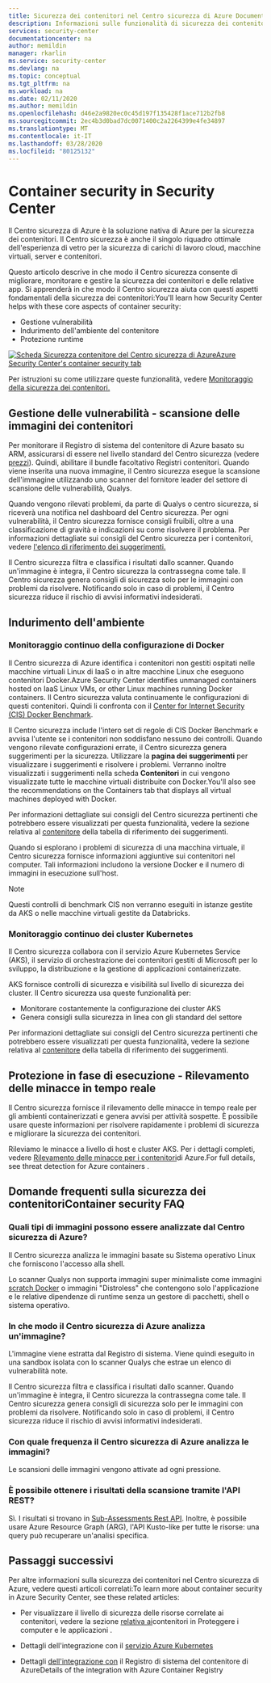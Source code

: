 ```yaml
---
title: Sicurezza dei contenitori nel Centro sicurezza di Azure Documenti Microsoft
description: Informazioni sulle funzionalità di sicurezza dei contenitori del Centro sicurezza di Azure.Learn about Azure Security Center's container security features.
services: security-center
documentationcenter: na
author: memildin
manager: rkarlin
ms.service: security-center
ms.devlang: na
ms.topic: conceptual
ms.tgt_pltfrm: na
ms.workload: na
ms.date: 02/11/2020
ms.author: memildin
ms.openlocfilehash: d46e2a9820ec0c45d197f135428f1ace712b2fb8
ms.sourcegitcommit: 2ec4b3d0bad7dc0071400c2a2264399e4fe34897
ms.translationtype: MT
ms.contentlocale: it-IT
ms.lasthandoff: 03/28/2020
ms.locfileid: "80125132"
---
```

# <a name="container-security-in-security-center"></a>Container security in Security Center

Il Centro sicurezza di Azure è la soluzione nativa di Azure per la sicurezza dei contenitori. Il Centro sicurezza è anche il singolo riquadro ottimale dell'esperienza di vetro per la sicurezza di carichi di lavoro cloud, macchine virtuali, server e contenitori.

Questo articolo descrive in che modo il Centro sicurezza consente di migliorare, monitorare e gestire la sicurezza dei contenitori e delle relative app. Si apprenderà in che modo il Centro sicurezza aiuta con questi aspetti fondamentali della sicurezza dei contenitori:You'll learn how Security Center helps with these core aspects of container security:

* Gestione vulnerabilità
* Indurimento dell'ambiente del contenitore
* Protezione runtime

[![Scheda Sicurezza contenitore del Centro sicurezza di AzureAzure Security Center's container security tab](media/container-security/container-security-tab.png)](media/container-security/container-security-tab.png#lightbox)

Per istruzioni su come utilizzare queste funzionalità, vedere [Monitoraggio della sicurezza dei contenitori.](monitor-container-security.md)

## <a name="vulnerability-management---scanning-container-images"></a>Gestione delle vulnerabilità - scansione delle immagini dei contenitori
Per monitorare il Registro di sistema del contenitore di Azure basato su ARM, assicurarsi di essere nel livello standard del Centro sicurezza (vedere [prezzi](/azure/security-center/security-center-pricing)). Quindi, abilitare il bundle facoltativo Registri contenitori. Quando viene inserita una nuova immagine, il Centro sicurezza esegue la scansione dell'immagine utilizzando uno scanner del fornitore leader del settore di scansione delle vulnerabilità, Qualys.

Quando vengono rilevati problemi, da parte di Qualys o centro sicurezza, si riceverà una notifica nel dashboard del Centro sicurezza. Per ogni vulnerabilità, il Centro sicurezza fornisce consigli fruibili, oltre a una classificazione di gravità e indicazioni su come risolvere il problema. Per informazioni dettagliate sui consigli del Centro sicurezza per i contenitori, vedere [l'elenco di riferimento dei suggerimenti.](recommendations-reference.md#recs-containers)

Il Centro sicurezza filtra e classifica i risultati dallo scanner. Quando un'immagine è integra, il Centro sicurezza la contrassegna come tale. Il Centro sicurezza genera consigli di sicurezza solo per le immagini con problemi da risolvere. Notificando solo in caso di problemi, il Centro sicurezza riduce il rischio di avvisi informativi indesiderati.

## <a name="environment-hardening"></a>Indurimento dell'ambiente

### <a name="continuous-monitoring-of-your-docker-configuration"></a>Monitoraggio continuo della configurazione di Docker
Il Centro sicurezza di Azure identifica i contenitori non gestiti ospitati nelle macchine virtuali Linux di IaaS o in altre macchine Linux che eseguono contenitori Docker.Azure Security Center identifies unmanaged containers hosted on IaaS Linux VMs, or other Linux machines running Docker containers. Il Centro sicurezza valuta continuamente le configurazioni di questi contenitori. Quindi li confronta con il [Center for Internet Security (CIS) Docker Benchmark](https://www.cisecurity.org/benchmark/docker/).

Il Centro sicurezza include l'intero set di regole di CIS Docker Benchmark e avvisa l'utente se i contenitori non soddisfano nessuno dei controlli. Quando vengono rilevate configurazioni errate, il Centro sicurezza genera suggerimenti per la sicurezza. Utilizzare la **pagina dei suggerimenti** per visualizzare i suggerimenti e risolvere i problemi. Verranno inoltre visualizzati i suggerimenti nella scheda **Contenitori** in cui vengono visualizzate tutte le macchine virtuali distribuite con Docker.You'll also see the recommendations on the Containers tab that displays all virtual machines deployed with Docker. 

Per informazioni dettagliate sui consigli del Centro sicurezza pertinenti che potrebbero essere visualizzati per questa funzionalità, vedere la sezione relativa al [contenitore](recommendations-reference.md#recs-containers) della tabella di riferimento dei suggerimenti.

Quando si esplorano i problemi di sicurezza di una macchina virtuale, il Centro sicurezza fornisce informazioni aggiuntive sui contenitori nel computer. Tali informazioni includono la versione Docker e il numero di immagini in esecuzione sull'host. 

>[!NOTE]
> Questi controlli di benchmark CIS non verranno eseguiti in istanze gestite da AKS o nelle macchine virtuali gestite da Databricks.

### <a name="continuous-monitoring-of-your-kubernetes-clusters"></a>Monitoraggio continuo dei cluster Kubernetes
Il Centro sicurezza collabora con il servizio Azure Kubernetes Service (AKS), il servizio di orchestrazione dei contenitori gestiti di Microsoft per lo sviluppo, la distribuzione e la gestione di applicazioni containerizzate.

AKS fornisce controlli di sicurezza e visibilità sul livello di sicurezza dei cluster. Il Centro sicurezza usa queste funzionalità per:
* Monitorare costantemente la configurazione dei cluster AKS
* Genera consigli sulla sicurezza in linea con gli standard del settore

Per informazioni dettagliate sui consigli del Centro sicurezza pertinenti che potrebbero essere visualizzati per questa funzionalità, vedere la sezione relativa al [contenitore](recommendations-reference.md#recs-containers) della tabella di riferimento dei suggerimenti.

## <a name="run-time-protection---real-time-threat-detection"></a>Protezione in fase di esecuzione - Rilevamento delle minacce in tempo reale

Il Centro sicurezza fornisce il rilevamento delle minacce in tempo reale per gli ambienti containerizzati e genera avvisi per attività sospette. È possibile usare queste informazioni per risolvere rapidamente i problemi di sicurezza e migliorare la sicurezza dei contenitori.

Rileviamo le minacce a livello di host e cluster AKS. Per i dettagli completi, vedere [Rilevamento delle minacce per i contenitori](threat-protection.md#azure-containers)di Azure.For full details, see threat detection for Azure containers .


## <a name="container-security-faq"></a>Domande frequenti sulla sicurezza dei contenitoriContainer security FAQ

### <a name="what-types-of-images-can-azure-security-center-scan"></a>Quali tipi di immagini possono essere analizzate dal Centro sicurezza di Azure?
Il Centro sicurezza analizza le immagini basate su Sistema operativo Linux che forniscono l'accesso alla shell. 

Lo scanner Qualys non supporta immagini super minimaliste come immagini [scratch Docker](https://hub.docker.com/_/scratch/) o immagini "Distroless" che contengono solo l'applicazione e le relative dipendenze di runtime senza un gestore di pacchetti, shell o sistema operativo.

### <a name="how-does-azure-security-center-scan-an-image"></a>In che modo il Centro sicurezza di Azure analizza un'immagine?
L'immagine viene estratta dal Registro di sistema. Viene quindi eseguito in una sandbox isolata con lo scanner Qualys che estrae un elenco di vulnerabilità note.

Il Centro sicurezza filtra e classifica i risultati dallo scanner. Quando un'immagine è integra, il Centro sicurezza la contrassegna come tale. Il Centro sicurezza genera consigli di sicurezza solo per le immagini con problemi da risolvere. Notificando solo in caso di problemi, il Centro sicurezza riduce il rischio di avvisi informativi indesiderati.

### <a name="how-often-does-azure-security-center-scan-my-images"></a>Con quale frequenza il Centro sicurezza di Azure analizza le immagini?
Le scansioni delle immagini vengono attivate ad ogni pressione.

### <a name="can-i-get-the-scan-results-via-rest-api"></a>È possibile ottenere i risultati della scansione tramite l'API REST?
Sì. I risultati si trovano in [Sub-Assessments Rest API](/rest/api/securitycenter/subassessments/list/). Inoltre, è possibile usare Azure Resource Graph (ARG), l'API Kusto-like per tutte le risorse: una query può recuperare un'analisi specifica.
 

## <a name="next-steps"></a>Passaggi successivi

Per altre informazioni sulla sicurezza dei contenitori nel Centro sicurezza di Azure, vedere questi articoli correlati:To learn more about container security in Azure Security Center, see these related articles:

* Per visualizzare il livello di sicurezza delle risorse correlate ai contenitori, vedere la sezione [relativa ai](security-center-virtual-machine-protection.md#containers)contenitori in Proteggere i computer e le applicazioni .

* Dettagli dell'integrazione con il [servizio Azure Kubernetes](azure-kubernetes-service-integration.md)

* Dettagli [dell'integrazione con](azure-container-registry-integration.md) il Registro di sistema del contenitore di AzureDetails of the integration with Azure Container Registry